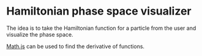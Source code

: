 # Hamiltonian phase space visualizer

The idea is to take the Hamiltonian function for a particle from the user and visualize the phase space.

[Math.js](https://mathjs.org/docs/reference/functions/derivative.html) can be used to find the derivative of functions.
